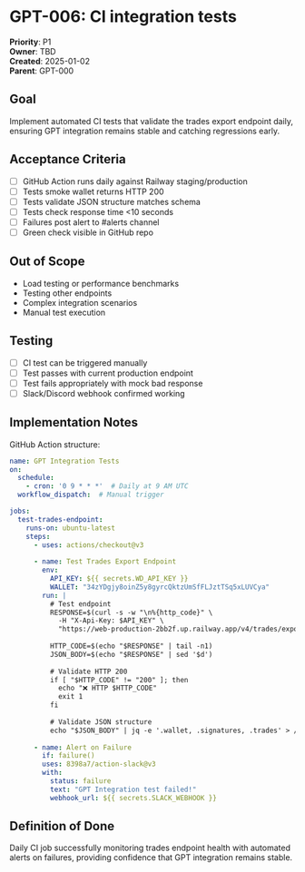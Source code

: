# GPT-006: CI integration tests

**Priority**: P1  
**Owner**: TBD  
**Created**: 2025-01-02  
**Parent**: GPT-000  

## Goal
Implement automated CI tests that validate the trades export endpoint daily, ensuring GPT integration remains stable and catching regressions early.

## Acceptance Criteria
- [ ] GitHub Action runs daily against Railway staging/production
- [ ] Tests smoke wallet returns HTTP 200
- [ ] Tests validate JSON structure matches schema
- [ ] Tests check response time <10 seconds
- [ ] Failures post alert to #alerts channel
- [ ] Green check visible in GitHub repo

## Out of Scope
- Load testing or performance benchmarks
- Testing other endpoints
- Complex integration scenarios
- Manual test execution

## Testing
- [ ] CI test can be triggered manually
- [ ] Test passes with current production endpoint
- [ ] Test fails appropriately with mock bad response
- [ ] Slack/Discord webhook confirmed working

## Implementation Notes
GitHub Action structure:
```yaml
name: GPT Integration Tests
on:
  schedule:
    - cron: '0 9 * * *'  # Daily at 9 AM UTC
  workflow_dispatch:  # Manual trigger

jobs:
  test-trades-endpoint:
    runs-on: ubuntu-latest
    steps:
      - uses: actions/checkout@v3
      
      - name: Test Trades Export Endpoint
        env:
          API_KEY: ${{ secrets.WD_API_KEY }}
          WALLET: "34zYDgjy8oinZ5y8gyrcQktzUmSfFLJztTSq5xLUVCya"
        run: |
          # Test endpoint
          RESPONSE=$(curl -s -w "\n%{http_code}" \
            -H "X-Api-Key: $API_KEY" \
            "https://web-production-2bb2f.up.railway.app/v4/trades/export-gpt/$WALLET")
          
          HTTP_CODE=$(echo "$RESPONSE" | tail -n1)
          JSON_BODY=$(echo "$RESPONSE" | sed '$d')
          
          # Validate HTTP 200
          if [ "$HTTP_CODE" != "200" ]; then
            echo "❌ HTTP $HTTP_CODE"
            exit 1
          fi
          
          # Validate JSON structure
          echo "$JSON_BODY" | jq -e '.wallet, .signatures, .trades' > /dev/null
          
      - name: Alert on Failure
        if: failure()
        uses: 8398a7/action-slack@v3
        with:
          status: failure
          text: "GPT Integration test failed!"
          webhook_url: ${{ secrets.SLACK_WEBHOOK }}
```

## Definition of Done
Daily CI job successfully monitoring trades endpoint health with automated alerts on failures, providing confidence that GPT integration remains stable. 